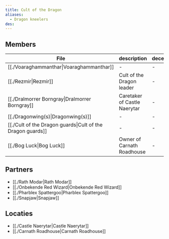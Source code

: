 ```yaml
---
title: Cult of the Dragon
aliases:
  - Dragon kneelers
des: 
---
```


## Members
| File                                                                           | description                  | deceased |
| ------------------------------------------------------------------------------ | ---------------------------- | -------- |
| [[./Voaraghammanthar\|Voaraghammanthar]]                   | \-                           | \-       |
| [[./Rezmir\|Rezmir]]                                       | Cult of the Dragon leader    | \-       |
| [[./Dralmorrer Borngray\|Dralmorrer Borngray]]             | Caretaker of Castle Naerytar | \-       |
| [[./Dragonwing(s)\|Dragonwing(s)]]                         | \-                           | \-       |
| [[./Cult of the Dragon guards\|Cult of the Dragon guards]] | \-                           | \-       |
| [[./Bog Luck\|Bog Luck]]                                   | Owner of Carnath Roadhouse   | \-       |


## Partners
- [[./Rath Modar|Rath Modar]]
- [[./Onbekende Red Wizard|Onbekende Red Wizard]]
- [[./Pharblex Spattergoo|Pharblex Spattergoo]]
- [[./Snapjaw|Snapjaw]]

## Locaties
- [[./Castle Naerytar|Castle Naerytar]]
- [[./Carnath Roadhouse|Carnath Roadhouse]]
